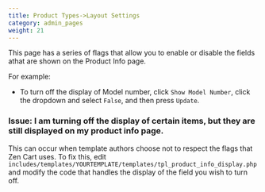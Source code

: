 ```yaml
---
title: Product Types->Layout Settings
category: admin_pages
weight: 21
---
```


This page has a series of flags that allow you to enable or disable the fields athat are shown on the Product Info page.  

For example: 

- To turn off the display of Model number, click `Show Model Number`, click the dropdown and select `False`, and then press `Update`.

### Issue: I am turning off the display of certain items, but they are still displayed on my product info page. 

This can occur when template authors choose not to respect the flags that Zen Cart uses.  To fix this, edit `includes/templates/YOURTEMPLATE/templates/tpl_product_info_display.php` and modify the code that handles the display of the field you wish to turn off. 


